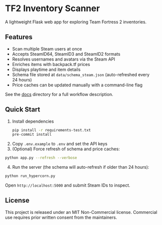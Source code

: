 # TF2 Inventory Scanner


A lightweight Flask web app for exploring Team Fortress 2 inventories.

## Features

- Scan multiple Steam users at once
- Accepts SteamID64, SteamID3 and SteamID2 formats
- Resolves usernames and avatars via the Steam API
- Enriches items with backpack.tf prices
- Displays playtime and item details
- Schema file stored at `data/schema_steam.json` (auto-refreshed every 24 hours)
- Price caches can be updated manually with a command-line flag

See the [docs](docs/) directory for a full workflow description.

## Quick Start

1. Install dependencies
   ```bash
   pip install -r requirements-test.txt
   pre-commit install
   ```
2. Copy `.env.example` to `.env` and set the API keys
3. (Optional) Force refresh of schema and price caches:

```bash
python app.py --refresh --verbose
```

4. Run the server (the schema will auto-refresh if older than 24 hours):

```bash
python run_hypercorn.py
```

Open `http://localhost:5000` and submit Steam IDs to inspect.

## License

This project is released under an MIT Non-Commercial license. Commercial use
requires prior written consent from the maintainers.
